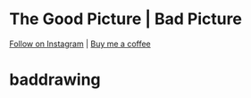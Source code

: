 # The Good Picture | Bad Picture 

[Follow on Instagram](https://instagram.com/badd_drawings) |  [Buy me a coffee](https://instagram.com/stan.ad)
# baddrawing
